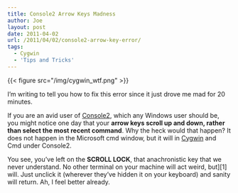 ```yaml
---
title: Console2 Arrow Keys Madness
author: Joe
layout: post
date: 2011-04-02
url: /2011/04/02/console2-arrow-key-error/
tags:
  - Cygwin
  - 'Tips and Tricks'
---
```


{{< figure src="/img/cygwin_wtf.png" >}}

I&#8217;m writing to tell you how to fix this error since it just drove me mad for 20 minutes.

If you are an avid user of [Console2](http://sourceforge.net/projects/console/), which any Windows user should be, you might notice one day that your **arrow keys scroll up and down, rather than select the most recent command**. Why the heck would that happen? It does not happen in the Microsoft cmd window, but it will in [Cygwin](http://www.cygwin.com/install.html) and Cmd under Console2.

You see, you&#8217;ve left on the **SCROLL LOCK**, that anachronistic key that we never understand. No other terminal on your machine will act weird, but][1] will. Just unclick it (wherever they&#8217;ve hidden it on your keyboard) and sanity will return. Ah, I feel better already.
